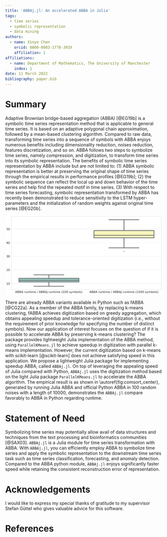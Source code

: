 ```yaml
---
title: 'ABBAj.jl: An accelerated ABBA in Julia'
tags:
  - time series
  - symbolic representation
  - data mining
authors:
  - name: Xinye Chen
    orcid: 0000-0003-1778-393X
    affiliation: 1
affiliations:
  - name: Department of Mathematics, The University of Manchester
    index: 1
date: 11 March 2022
bibliography: paper.bib
---
```


# Summary

Adaptive Brownian bridge-based aggregation (ABBA) [@EG19b] is a symbolic time series representation method that is applicable to general time series. It is based on an adaptive polygonal chain approximation, followed by a mean-based clustering algorithm. Compared to raw data, transforming time series into a sequence of symbols with ABBA enjoys numerous benefits including dimensionality reduction, noises reduction, features discretization, and so on. ABBA follows two steps to symbolize time series, namely compression, and digitization, to transform time series into its symbolic representation. The benefits of symbolic time series representation by ABBA include but are not limited to: (1) ABBA symbolic representation is better at preserving the original shape of time series through the empirical results in performance profiles [@EG19b]; (2) the symbolic sequence can reflect the local up and down behavior of the time series and help find the repeated motif in time series. (3) With respect to time series forecasting, symbolic representation transformed by ABBA has recently been demonstrated to reduce sensitivity to the LSTM hyper-parameters and the initialization of random weights against original time series [@EG20b].  

![Runtime comparison of Julia ABBA and Python ABBA.\label{fig:comsort_center}](BOXPLOT.png)

There are already ABBA variants available in Python such as fABBA [@CG22a]. As a member of the ABBA family, by replacing k-means clustering, fABBA achieves digitization based on greedy aggregation, which obtains appealing speedup and tolerance-oriented digitization (i.e., without the requirement of prior knowledge for specifying the number of distinct symbols). Now our application of interest focuses on the question of if it is possible to accelerate ABBA by preserving k-means clustering? The package provides lightweight Julia implementation of the ABBA method, using `ParallelKMeans.jl` to achieve speedup in digitization with parallel k-means implementation. However, the current digitization based on k-means with scikit-learn [@scikit-learn] does not achieve satisfying speed in this application. We propose a lightweight Julia package for implementing speedup ABBA, called `ABBAj.jl`. On top of leveraging the appealing speed of Julia compared with Python, `ABBAj.jl` uses the digitization method based on the light Julia package `ParallelKMeans.jl` to accelerate the ABBA algorithm. The empirical result is as shown in \autoref{fig:comsort_center}, generated by running Julia ABBA and official Python ABBA in 100 random noises with a length of 10000, demonstrates the `ABBAj.jl` compare favorably to ABBA in Python regarding runtime. 

# Statement of Need

Symbolizing time series may potentially allow avail of data structures and techniques from the text processing and bioinformatics communities [@SAX03]. `ABBAj.jl` is a Julia module for time series transformation with ABBA. With `ABBAj.jl`, you can efficiently employ ABBA to symbolize time series and apply the symbolic representation to the downstream time series task such as time series classification, forecasting, and anomaly detection. Compared to the ABBA python module, `ABBAj.jl` enjoys significantly faster speed while retaining the consistent reconstruction error of representation.  

# Acknowledgements

I would like to express my special thanks of gratitude to my supervisor Stefan Güttel who gives valuable advice for this software.


# References
